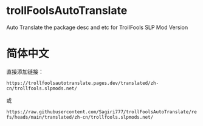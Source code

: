 # trollFoolsAutoTranslate
Auto Translate the package desc and etc for TrollFools SLP Mod Version

# 简体中文
直接添加链接：

  ```https://trollfoolsautotranslate.pages.dev/translated/zh-cn/trollfools.slpmods.net/```

或

  ```https://raw.githubusercontent.com/Sagiri777/trollFoolsAutoTranslate/refs/heads/main/translated/zh-cn/trollfools.slpmods.net/```
